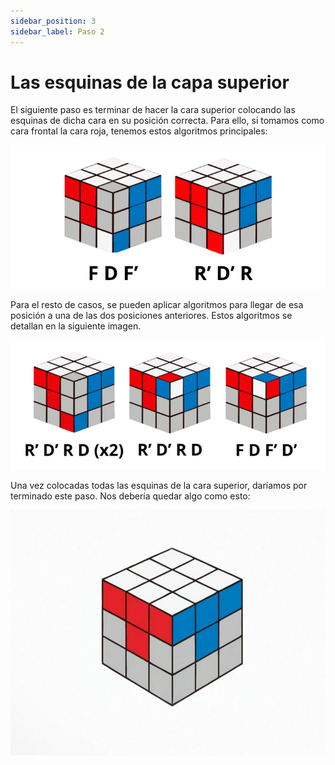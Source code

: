 ```yaml
---
sidebar_position: 3
sidebar_label: Paso 2
---
```


# Las esquinas de la capa superior

El siguiente paso es terminar de hacer la cara superior colocando las esquinas de dicha cara en su posición correcta. Para ello, si tomamos como cara frontal la cara roja, tenemos estos algoritmos principales: 

![paso2](./img/paso%202.1.png)

Para el resto de casos, se pueden aplicar algoritmos para llegar de esa posición a una de las dos posiciones anteriores. Estos algoritmos se detallan en la siguiente imagen.

![paso2](./img/paso%202.2.png)

Una vez colocadas todas las esquinas de la cara superior, daríamos por terminado este paso. Nos debería quedar algo como esto:

![paso2](./img/paso23.jpg)
